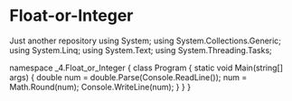 # Float-or-Integer
Just another repository
using System;
using System.Collections.Generic;
using System.Linq;
using System.Text;
using System.Threading.Tasks;

namespace _4.Float_or_Integer
{
    class Program
    {
        static void Main(string[] args)
        {
            double num = double.Parse(Console.ReadLine());
            num = Math.Round(num);
            Console.WriteLine(num);
        }
    }
}
